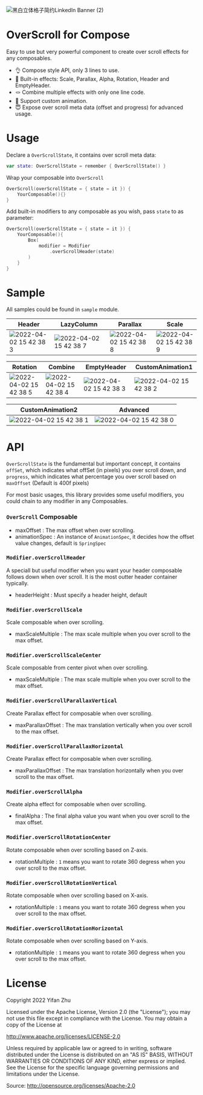 ![黑白立体格子简约LinkedIn Banner (2)](https://user-images.githubusercontent.com/3753079/161373650-8e533f1a-e047-4da1-b5d0-eb29b54a7d12.png)


# OverScroll for Compose

Easy to use but very powerful component to create over scroll effects for any composables. 

- 👌 Compose style API, only 3 lines to use.
- 🎨 Built-in effects: Scale, Parallax, Alpha, Rotation, Header and EmptyHeader.
- 🪢 Combine multiple effects with only one line code.
- 🔧 Support custom animation.
- 😇 Expose over scroll meta data (offset and progress) for advanced usage.

# Usage
Declare a `OverScrollState`, it contains over scroll meta data:

```kotlin
var state: OverScrollState = remember { OverScrollState() }
```

Wrap your composable into `OverScroll`

```kotlin
OverScroll(overScrollState = { state = it }) {
    YourComposable(){}
}
```

Add built-in modifiers to any composable as you wish, pass `state` to as parameter: 
```kotlin
OverScroll(overScrollState = { state = it }) {
    YourComposable(){
        Box(
            modifier = Modifier
                .overScrollHeader(state)
        )
    }
}
```

# Sample
All samples could be found in `sample` module.

|Header|LazyColumn|Parallax|Scale|
|------|----------|--------|-----|
|![2022-04-02 15 42 38 3](https://user-images.githubusercontent.com/3753079/161372784-45e79714-39c2-4bb8-86dd-640414d06856.gif)|![2022-04-02 15 42 38 7](https://user-images.githubusercontent.com/3753079/161372773-c714b999-6dd6-4744-8f90-b1ae4ab0a183.gif)|![2022-04-02 15 42 38 8](https://user-images.githubusercontent.com/3753079/161372763-bce242b4-e788-4ad3-bcc5-db7ed3a45fed.gif)|![2022-04-02 15 42 38 9](https://user-images.githubusercontent.com/3753079/161372825-8807a4db-de9b-4e9b-8434-784ab63d352f.gif)|

|Rotation|Combine|EmptyHeader|CustomAnimation1|
|------|----------|----------|----------------|
|![2022-04-02 15 42 38 5](https://user-images.githubusercontent.com/3753079/161372867-5a4e3e89-8dd7-4415-a410-d88f7d0bca13.gif)|![2022-04-02 15 42 38 4](https://user-images.githubusercontent.com/3753079/161372869-df4eb9ea-c57b-4068-a0e5-7d1ec1ee2716.gif)|![2022-04-02 15 42 38 3](https://user-images.githubusercontent.com/3753079/161372877-53e2a6bc-7f6c-4772-b614-e5ace778cf47.gif)|![2022-04-02 15 42 38 2](https://user-images.githubusercontent.com/3753079/161372882-8a83945f-0022-4918-b8b5-9863c24399b1.gif)|


|CustomAnimation2|Advanced|
|----------------|--------|
|![2022-04-02 15 42 38 1](https://user-images.githubusercontent.com/3753079/161372912-654522f0-21a3-4f6f-acf8-394e13e6c3d0.gif)|![2022-04-02 15 42 38 0](https://user-images.githubusercontent.com/3753079/161372920-75f3c96a-e5d9-469b-888c-c773c028df00.gif)|



# API
`OverScrollState` is the fundamental but important concept, it contains `offSet`, which indicates what offSet (in pixels) you over scroll down, and `progress`, which indicates what percentage you over scroll based on `maxOffset` (Default is 400f pixels)

For most basic usages, this library provides some useful modifiers, you could chain to any modifier in any Composables.

### `OverScroll` Composable

- maxOffset :  The max offset when over scrolling.
- animationSpec :  An instance of `AnimationSpec`, it decides how the offset value changes, default is `SpringSpec`

### `Modifier.overScrollHeader`

A speciall but useful modifier when you want your header composable follows down when over scroll. It is the most outter  header container typically.

-  headerHeight : Must specify a header height, default 


### `Modifier.overScrollScale`

Scale composable when over scrolling.

-  maxScaleMultiple : The max scale multiple when you over scroll to the max offset.

### `Modifier.overScrollScaleCenter`

Scale composable from center pivot  when over scrolling.

-  maxScaleMultiple : The max scale multiple when you over scroll to the max offset.

### `Modifier.overScrollParallaxVertical`

Create Parallax effect for composable when over scrolling.

-  maxParallaxOffset : The max translation vertically when you over scroll to the max offset.

### `Modifier.overScrollParallaxHorizontal`

Create Parallax effect for composable when over scrolling.

-  maxParallaxOffset : The max translation horizontally when you over scroll to the max offset.

### `Modifier.overScrollAlpha`

Create alpha effect for composable when over scrolling.

-  finalAlpha : The final alpha value you want when you over scroll to the max offset.

### `Modifier.overScrollRotationCenter`

Rotate composable when over scrolling based on Z-axis.

-  rotationMultiple : `1` means you want to rotate 360 degress when you over scroll to the max offset.


### `Modifier.overScrollRotationVertical`

Rotate composable when over scrolling based on X-axis.

-  rotationMultiple : `1` means you want to rotate 360 degress when you over scroll to the max offset.

### `Modifier.overScrollRotationHorizontal`

Rotate composable when over scrolling based on Y-axis.

-  rotationMultiple : `1` means you want to rotate 360 degress when you over scroll to the max offset.


# License

Copyright 2022 Yifan Zhu

Licensed under the Apache License, Version 2.0 (the "License");
you may not use this file except in compliance with the License.
You may obtain a copy of the License at

http://www.apache.org/licenses/LICENSE-2.0

Unless required by applicable law or agreed to in writing, software
distributed under the License is distributed on an "AS IS" BASIS,
WITHOUT WARRANTIES OR CONDITIONS OF ANY KIND, either express or implied.
See the License for the specific language governing permissions and
limitations under the License.

Source: http://opensource.org/licenses/Apache-2.0

